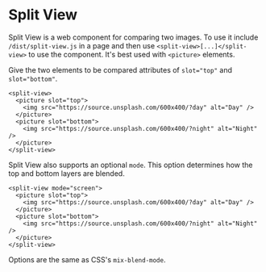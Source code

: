 # Split View

Split View is a web component for comparing two images. To use it include `/dist/split-view.js` in a page and then use `<split-view>[...]</split-view>` to use the component. It's best used with `<picture>` elements.

Give the two elements to be compared attributes of `slot="top"` and `slot="bottom"`.

```
<split-view>
  <picture slot="top">
    <img src="https://source.unsplash.com/600x400/?day" alt="Day" />
  </picture>
  <picture slot="bottom">
    <img src="https://source.unsplash.com/600x400/?night" alt="Night" />
  </picture>
</split-view>
```

Split View also supports an optional `mode`. This option determines how the top and bottom layers are blended.

```
<split-view mode="screen">
  <picture slot="top">
    <img src="https://source.unsplash.com/600x400/?day" alt="Day" />
  </picture>
  <picture slot="bottom">
    <img src="https://source.unsplash.com/600x400/?night" alt="Night" />
  </picture>
</split-view>
```

Options are the same as CSS's `mix-blend-mode`.